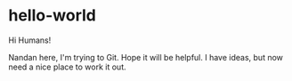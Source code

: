 hello-world
===========

Hi Humans!

Nandan here, I'm trying to Git. Hope it will be helpful.
I have ideas, but now need a nice place to work it out.
